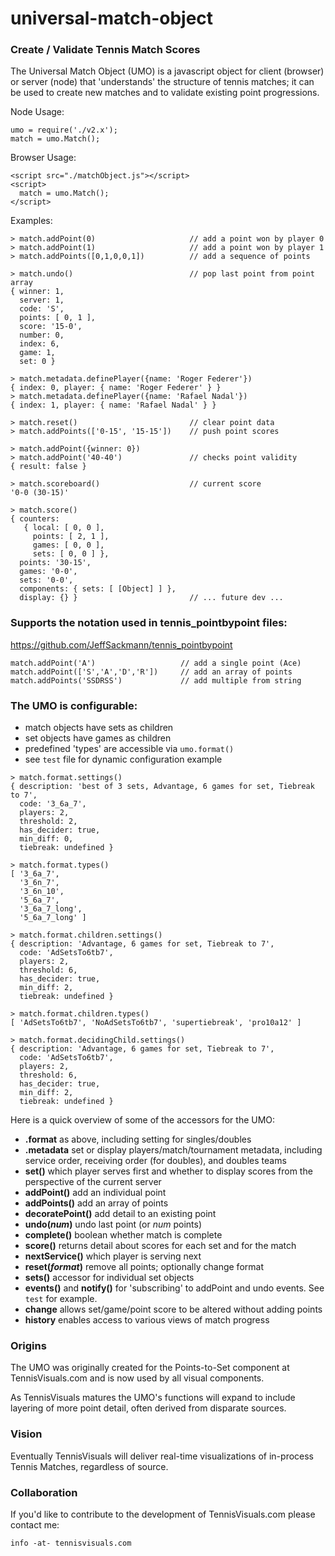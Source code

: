 # universal-match-object
### Create / Validate Tennis Match Scores

The Universal Match Object (UMO) is a javascript object for client (browser) or server (node) that 'understands' the structure of tennis matches;
it can be used to create new matches and to validate existing point progressions.

Node Usage:
```
umo = require('./v2.x');
match = umo.Match();
```

Browser Usage:
```
<script src="./matchObject.js"></script>
<script>
  match = umo.Match();
</script>
```

Examples:
```
> match.addPoint(0)                     // add a point won by player 0
> match.addPoint(1)                     // add a point won by player 1
> match.addPoints([0,1,0,0,1])          // add a sequence of points

> match.undo()                          // pop last point from point array
{ winner: 1,
  server: 1,
  code: 'S',
  points: [ 0, 1 ],
  score: '15-0',
  number: 0,
  index: 6,
  game: 1,
  set: 0 }

> match.metadata.definePlayer({name: 'Roger Federer'})
{ index: 0, player: { name: 'Roger Federer' } }
> match.metadata.definePlayer({name: 'Rafael Nadal'})
{ index: 1, player: { name: 'Rafael Nadal' } }

> match.reset()                         // clear point data
> match.addPoints(['0-15', '15-15'])    // push point scores

> match.addPoint({winner: 0})
> match.addPoint('40-40')               // checks point validity
{ result: false }

> match.scoreboard()                    // current score
'0-0 (30-15)'

> match.score()
{ counters:
   { local: [ 0, 0 ],
     points: [ 2, 1 ],
     games: [ 0, 0 ],
     sets: [ 0, 0 ] },
  points: '30-15',
  games: '0-0',
  sets: '0-0',
  components: { sets: [ [Object] ] },
  display: {} }                         // ... future dev ...

```

### Supports the notation used in tennis_pointbypoint files:
https://github.com/JeffSackmann/tennis_pointbypoint
```
match.addPoint('A')                   // add a single point (Ace)
match.addPoint(['S','A','D','R'])     // add an array of points
match.addPoints('SSDRSS')             // add multiple from string
```

### The UMO is configurable:
 - match objects have sets as children
 - set objects have games as children
 - predefined 'types' are accessible via ```umo.format()```
 - see ```test``` file for dynamic configuration example

```
> match.format.settings()
{ description: 'best of 3 sets, Advantage, 6 games for set, Tiebreak to 7',
  code: '3_6a_7',
  players: 2,
  threshold: 2,
  has_decider: true,
  min_diff: 0,
  tiebreak: undefined }

> match.format.types()
[ '3_6a_7',
  '3_6n_7',
  '3_6n_10',
  '5_6a_7',
  '3_6a_7_long',
  '5_6a_7_long' ]

> match.format.children.settings()
{ description: 'Advantage, 6 games for set, Tiebreak to 7',
  code: 'AdSetsTo6tb7',
  players: 2,
  threshold: 6,
  has_decider: true,
  min_diff: 2,
  tiebreak: undefined }

> match.format.children.types()
[ 'AdSetsTo6tb7', 'NoAdSetsTo6tb7', 'supertiebreak', 'pro10a12' ]

> match.format.decidingChild.settings()
{ description: 'Advantage, 6 games for set, Tiebreak to 7',
  code: 'AdSetsTo6tb7',
  players: 2,
  threshold: 6,
  has_decider: true,
  min_diff: 2,
  tiebreak: undefined }
```

Here is a quick overview of some of the accessors for the UMO:
- **.format** as above, including setting for singles/doubles
- **.metadata** set or display players/match/tournament metadata, including service order, receiving order (for doubles), and doubles teams
- **set()** which player serves first and whether to display scores from the perspective of the current server
- **addPoint()** add an individual point
- **addPoints()** add an array of points
- **decoratePoint()** add detail to an existing point
- **undo(*num*)** undo last point (or *num* points)
- **complete()** boolean whether match is complete
- **score()** returns detail about scores for each set and for the match
- **nextService()** which player is serving next
- **reset(*format*)** remove all points; optionally change format
- **sets()** accessor for individual set objects
- **events()** and **notify()** for 'subscribing' to addPoint and undo events.  See ```test``` for example.
- **change** allows set/game/point score to be altered without adding points
- **history** enables access to various views of match progress

### Origins
The UMO was originally created for the Points-to-Set component at TennisVisuals.com and is now used by all visual components.

As TennisVisuals matures the UMO's functions will expand to include layering of more point detail, often derived from disparate sources.

### Vision
Eventually TennisVisuals will deliver real-time visualizations of in-process Tennis Matches, regardless of source.

### Collaboration
If you'd like to contribute to the development of TennisVisuals.com please contact me:
```
info -at- tennisvisuals.com
```
